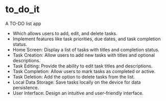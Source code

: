 # to_do_it

A TO-DO list app

   - Which allows users to add, edit, and delete tasks.
   - Implement features like task priorities, due dates, and task completion status.
   - Home Screen: Display a list of tasks with titles and completion status.
   - Task Creation: Allow users to add new tasks with titles and optional descriptions.
   - Task Editing: Provide the ability to edit task titles and descriptions.
   - Task Completion: Allow users to mark tasks as completed or active.
   - Task Deletion: Add the option to delete tasks from the list.
   - Local Data Storage: Save tasks locally on the device for data persistence.
   - User Interface: Design an intuitive and user-friendly interface.